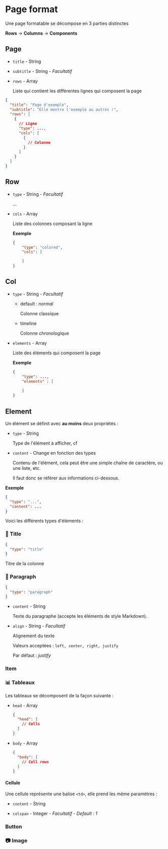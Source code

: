 # Page format

Une page formatable se décompose en 3 parties distinctes

**Rows** -> **Columns** -> **Components**

## Page

- `title` - String

- `subtitle` - String - *Facultatif*

- `rows` - Array

  Liste qui contient les différentes lignes qui composent la page

```json
{
  "title": "Page d'exemple",
  "subtitle": "Elle montre l'exemple au autres !",
  "rows": [
    {
      // Ligne
      "type": ...,
      "cols": [
        {
          // Colonne
        }
      ]
    }
  ]
}
```

## Row

- `type` - String - *Facultatif*
  
  ...

- `cols` - Array

  Liste des colonnes composant la ligne

  **Exemple**

  ```json
  {
      "type": "colored",
      "cols": [

      ]
  }
  ```

## Col

- `type` - String - *Facultatif*
  
  * default : *normal*
    
    Colonne classique

  * timeline
    
    Colonne chronologique

- `elements` - Array
  
  Liste des éléments qui composent la page

  **Exemple**

  ```json
  {
      "type": ...,
      "elements" : [
          
      ]
  }
  ```

## Element

Un élément se définit avec **au moins** deux propriétés :

- `type` - String
  
  Type de l'élément à afficher, cf 

- `content` - Change en fonction des types
  
  Contenu de l'élément, cela peut être une simple chaîne de caractère, ou une liste, etc.

  Il faut donc se référer aux informations ci-dessous.

**Exemple**
```json
{
  "type": "...",
  "content": ...
}
```

Voici les différents types d'éléments :

### 👑 Title

```json
{
  "type": "title"
}
```

Titre de la colonne

### 📃 Paragraph

```json
{
  "type": "paragraph"
}
```

- `content` - String

  Texte du paragraphe (accepte les éléments de style Markdown).

- `align` - String - *Facultatif*

  Alignement du texte

  Valeurs acceptées : `left, center, right, justify`

  Par défaut : *justify*

### Item

### 📊 Tableaux

Les tableaux se décomposent de la façon suivante :

- `head` - Array
  
  ```json
  {
    "head": [
      // Cells
    ]
  }
  ```

- `body` - Array
  
  ```json
  {
    "body": [
      // Cell rows
    ]
  }
  ```

#### Cellule

Une cellule représente une balise `<td>`, elle prend les même paramètres :

- `content` - String

- `colspan` - Integer - *Facultatif* - *Default : 1*

### Button

### 📷 Image